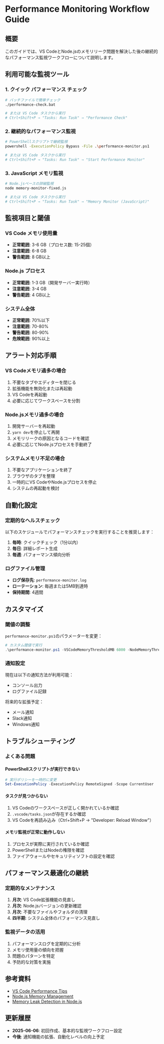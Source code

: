 # Performance Monitoring Workflow Guide

## 概要
このガイドでは、VS CodeとNode.jsのメモリリーク問題を解決した後の継続的なパフォーマンス監視ワークフローについて説明します。

## 利用可能な監視ツール

### 1. クイック パフォーマンス チェック
```bash
# バッチファイルで簡単チェック
./performance-check.bat

# または VS Code タスクから実行
# Ctrl+Shift+P → "Tasks: Run Task" → "Performance Check"
```

### 2. 継続的なパフォーマンス監視
```bash
# PowerShellスクリプトで継続監視
powershell -ExecutionPolicy Bypass -File .\performance-monitor.ps1

# または VS Code タスクから実行
# Ctrl+Shift+P → "Tasks: Run Task" → "Start Performance Monitor"
```

### 3. JavaScript メモリ監視
```bash
# Node.jsベースの詳細監視
node memory-monitor-fixed.js

# または VS Code タスクから実行
# Ctrl+Shift+P → "Tasks: Run Task" → "Memory Monitor (JavaScript)"
```

## 監視項目と閾値

### VS Code メモリ使用量
- **正常範囲**: 3-6 GB（プロセス数: 15-25個）
- **注意範囲**: 6-8 GB
- **警告範囲**: 8 GB以上

### Node.js プロセス
- **正常範囲**: 1-3 GB（開発サーバー実行時）
- **注意範囲**: 3-4 GB
- **警告範囲**: 4 GB以上

### システム全体
- **正常範囲**: 70%以下
- **注意範囲**: 70-80%
- **警告範囲**: 80-90%
- **危険範囲**: 90%以上

## アラート対応手順

### VS Codeメモリ過多の場合
1. 不要なタブやエディターを閉じる
2. 拡張機能を無効化または再起動
3. VS Codeを再起動
4. 必要に応じてワークスペースを分割

### Node.jsメモリ過多の場合
1. 開発サーバーを再起動
2. `yarn dev`を停止して再開
3. メモリリークの原因となるコードを確認
4. 必要に応じてNode.jsプロセスを手動終了

### システムメモリ不足の場合
1. 不要なアプリケーションを終了
2. ブラウザのタブを整理
3. 一時的にVS CodeやNode.jsプロセスを停止
4. システムの再起動を検討

## 自動化設定

### 定期的なヘルスチェック
以下のスケジュールでパフォーマンスチェックを実行することを推奨します：

1. **毎時**: クイックチェック（1分以内）
2. **毎日**: 詳細レポート生成
3. **毎週**: パフォーマンス傾向分析

### ログファイル管理
- **ログ保存先**: `performance-monitor.log`
- **ローテーション**: 毎週または5MB到達時
- **保持期間**: 4週間

## カスタマイズ

### 閾値の調整
`performance-monitor.ps1`のパラメーターを変更：
```powershell
# カスタム閾値で実行
.\performance-monitor.ps1 -VSCodeMemoryThresholdMB 6000 -NodeMemoryThresholdMB 3000 -IntervalSeconds 30
```

### 通知設定
現在は以下の通知方法が利用可能：
- コンソール出力
- ログファイル記録

将来的な拡張予定：
- メール通知
- Slack通知
- Windows通知

## トラブルシューティング

### よくある問題

#### PowerShellスクリプトが実行できない
```powershell
# 実行ポリシーを一時的に変更
Set-ExecutionPolicy -ExecutionPolicy RemoteSigned -Scope CurrentUser
```

#### タスクが見つからない
1. VS Codeのワークスペースが正しく開かれているか確認
2. `.vscode/tasks.json`が存在するか確認
3. VS Codeを再読み込み（Ctrl+Shift+P → "Developer: Reload Window"）

#### メモリ監視が正常に動作しない
1. プロセスが実際に実行されているか確認
2. PowerShellまたはNodeの権限を確認
3. ファイアウォールやセキュリティソフトの設定を確認

## パフォーマンス最適化の継続

### 定期的なメンテナンス
1. **月次**: VS Code拡張機能の見直し
2. **月次**: Node.jsバージョンの更新確認
3. **月次**: 不要なファイルやフォルダの清理
4. **四半期**: システム全体のパフォーマンス見直し

### 監視データの活用
1. パフォーマンスログを定期的に分析
2. メモリ使用量の傾向を把握
3. 問題のパターンを特定
4. 予防的な対策を実施

## 参考資料

- [VS Code Performance Tips](https://code.visualstudio.com/docs/getstarted/tips-and-tricks#_performance)
- [Node.js Memory Management](https://nodejs.org/en/docs/guides/debugging-getting-started/)
- [Memory Leak Detection in Node.js](https://blog.risingstack.com/finding-a-memory-leak-in-node-js/)

## 更新履歴

- **2025-06-06**: 初回作成、基本的な監視ワークフロー設定
- **今後**: 通知機能の拡張、自動化レベルの向上予定
